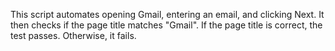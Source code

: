 This script automates opening Gmail, entering an email, and clicking Next. It then checks if the page title matches "Gmail". If the page title is correct, the test passes. Otherwise, it fails.
